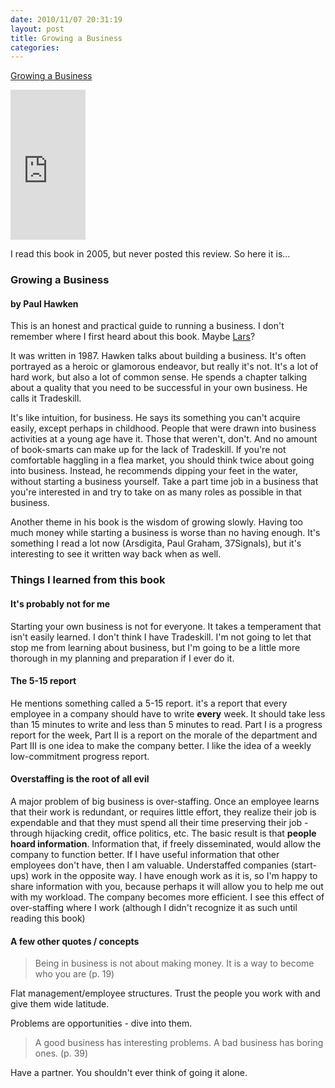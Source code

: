 ```yaml
---
date: 2010/11/07 20:31:19
layout: post
title: Growing a Business
categories: 
---
```


<a href="http://www.amazon.com/gp/product/0671671642?ie=UTF8&tag=vinodkurupshomep&linkCode=as2&camp=1789&creative=390957&creativeASIN=0671671642">Growing a Business</a>

<iframe src="http://rcm.amazon.com/e/cm?lt1=_blank&bc1=000000&IS2=1&bg1=FFF8DC&fc1=000000&lc1=0000FF&t=vinodkurupshomep&o=1&p=8&l=as1&m=amazon&f=ifr&md=10FE9736YVPPT7A0FBG2&asins=0671671642" style="width:120px;height:240px;" scrolling="no" marginwidth="0" marginheight="0" frameborder="0"></iframe>

I read this book in 2005, but never posted this review. So here it
is...

### Growing a Business
#### by Paul Hawken

This is an honest and practical guide to running a business. I don't
remember where I first heard about this book. Maybe [Lars](http://pinds.com)?

It was written in 1987. Hawken talks about building a business. It's
often portrayed as a heroic or glamorous endeavor, but really it's
not. It's a lot of hard work, but also a lot of common sense. He spends a
chapter talking about a quality that you need to be successful in your own
business. He calls it Tradeskill.

It's like intuition, for business. He says its something you can't acquire
easily, except perhaps in childhood. People that were drawn into business
activities at a young age have it. Those that weren't, don't. And no amount
of book-smarts can make up for the lack of Tradeskill. If you're not
comfortable haggling in a flea market, you should think twice about going
into business. Instead, he recommends dipping your feet in the water,
without starting a business yourself. Take a part time job in a business
that you're interested in and try to take on as many roles as possible in
that business.

Another theme in his book is the wisdom of growing slowly. Having too much
money while starting a business is worse than no having enough. It's
something I read a lot now (Arsdigita, Paul Graham, 37Signals), but it's
interesting to see it written way back when as well.

### Things I learned from this book

#### It's probably not for me

Starting your own business is not for everyone. It takes a temperament that
isn't easily learned. I don't think I have Tradeskill. I'm not going to let
that stop me from learning about business, but I'm going to be a little
more thorough in my planning and preparation if I ever do it.

#### The 5-15 report

He mentions something called a 5-15 report. it's a report that every
employee in a company should have to write **every** week. It should take
less than 15 minutes to write and less than 5 minutes to read. Part I is a
progress report for the week, Part II is a report on the morale of the
department and Part III is one idea to make the company better. I like the
idea of a weekly low-commitment progress report.

#### Overstaffing is the root of all evil

A major problem of big business is over-staffing. Once an employee
learns that their work is redundant, or requires little effort, they
realize their job is expendable and that they must spend all their
time preserving their job - through hijacking credit, office politics,
etc. The basic result is that **people hoard information**. Information
that, if freely disseminated, would allow the company to function
better. If I have useful information that other employees don't have,
then I am valuable. Understaffed companies (start-ups) work in the
opposite way. I have enough work as it is, so I'm happy to share
information with you, because perhaps it will allow you to help me out
with my workload. The company becomes more efficient. I see this
effect of over-staffing where I work (although I didn't recognize it
as such until reading this book)

#### A few other quotes / concepts
 
> Being in business is not about making money. It is a way to become who
> you are (p. 19)

Flat management/employee structures. Trust the people you work with and
give them wide latitude.

Problems are opportunities - dive into them.

> A good business has interesting problems. A bad business has boring
> ones. (p. 39) 

Have a partner. You shouldn't ever think of going it alone.
